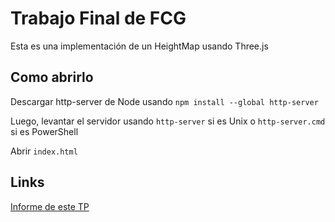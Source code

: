# Trabajo Final de FCG

Esta es una implementación de un HeightMap usando Three.js

## Como abrirlo

Descargar http-server de Node usando
`npm install --global http-server`

Luego, levantar el servidor usando
`http-server` si es Unix o `http-server.cmd` si es PowerShell

Abrir `index.html`

## Links
[Informe de este TP](Informe_FCG.pdf)